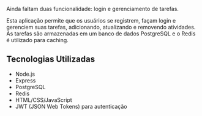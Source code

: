 Ainda faltam duas funcionalidade: login e gerenciamento de tarefas. 

Esta aplicação permite que os usuários se registrem, façam login e gerenciem suas tarefas, adicionando, atualizando e removendo atividades. As tarefas são armazenadas em um banco de dados PostgreSQL e o Redis é utilizado para caching.

## Tecnologias Utilizadas

- Node.js
- Express
- PostgreSQL
- Redis
- HTML/CSS/JavaScript
- JWT (JSON Web Tokens) para autenticação
